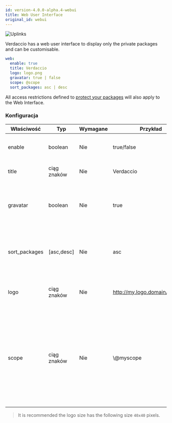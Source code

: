 ```yaml
---
id: version-4.0.0-alpha.4-webui
title: Web User Interface
original_id: webui
---
```


![Uplinks](https://user-images.githubusercontent.com/558752/52916111-fa4ba980-32db-11e9-8a64-f4e06eb920b3.png)

Verdaccio has a web user interface to display only the private packages and can be customisable.

```yaml
web:
  enable: true
  title: Verdaccio
  logo: logo.png
  gravatar: true | false
  scope: @scope
  sort_packages: asc | desc
```

All access restrictions defined to [protect your packages](protect-your-dependencies.md) will also apply to the Web Interface.

### Konfiguracja

| Właściwość    | Typ         | Wymagane | Przykład                       | Wsparcie  | Opis                                                                                                                                                 |
| ------------- | ----------- | -------- | ------------------------------ | --------- | ---------------------------------------------------------------------------------------------------------------------------------------------------- |
| enable        | boolean     | Nie      | true/false                     | wszystkie | allow to display the web interface                                                                                                                   |
| title         | ciąg znaków | Nie      | Verdaccio                      | wszystkie | HTML head title description                                                                                                                          |
| gravatar      | boolean     | Nie      | true                           | `>v4`  | Gravatars will be generated under the hood if this property is enabled                                                                               |
| sort_packages | [asc,desc]  | Nie      | asc                            | `>v4`  | Gravatars will be generated under the hood if this property is enabled                                                                               |
| logo          | ciąg znaków | Nie      | http://my.logo.domain/logo.png | wszystkie | a URI where logo is located (header logo)                                                                                                            |
| scope         | ciąg znaków | Nie      | \\@myscope                   | wszystkie | If you're using this registry for a specific module scope, specify that scope to set it in the webui instructions header (note: escape @ with \\@) |

> It is recommended the logo size has the following size `40x40` pixels.